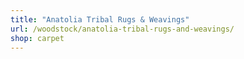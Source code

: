 ```yaml
---
title: "Anatolia Tribal Rugs & Weavings"
url: /woodstock/anatolia-tribal-rugs-and-weavings/
shop: carpet
---
```

